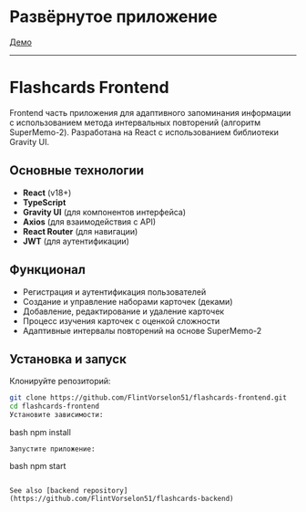 # Развёрнутое приложение
[Демо](http://flashcards.hitasher.ru)

---


# Flashcards Frontend

Frontend часть приложения для адаптивного запоминания информации с использованием метода интервальных повторений (алгоритм SuperMemo-2). Разработана на React с использованием библиотеки Gravity UI.

## Основные технологии
- **React** (v18+)
- **TypeScript**
- **Gravity UI** (для компонентов интерфейса)
- **Axios** (для взаимодействия с API)
- **React Router** (для навигации)
- **JWT** (для аутентификации)

## Функционал
- Регистрация и аутентификация пользователей
- Создание и управление наборами карточек (деками)
- Добавление, редактирование и удаление карточек
- Процесс изучения карточек с оценкой сложности
- Адаптивные интервалы повторений на основе SuperMemo-2

## Установка и запуск
Клонируйте репозиторий:
   ```bash
   git clone https://github.com/FlintVorselon51/flashcards-frontend.git
   cd flashcards-frontend
Установите зависимости:
```
bash
npm install
```
Запустите приложение:
```
bash
npm start
```

See also [backend repository](https://github.com/FlintVorselon51/flashcards-backend)
